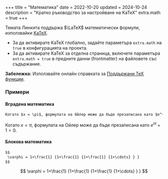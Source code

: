 +++
title = "Математика"
date = 2022-10-20
updated = 2024-10-24
description = "Кратко ръководство за настройване на KaTeX"
extra.math = true
+++

Темата Линкита поддържа $\LaTeX$ математически формули, използвайки [KaTeX](https://katex.org/).

<!--more-->

- За да активирате KaTeX глобално, задайте параметъра `extra.math` на `true` в конфигурацията на проекта.
- За да активирате KaTeX за отделна страница, включете параметъра `extra.math = true` в предните данни (frontmatter) на файловете със съдържание.

**Забележка:** Използвайте онлайн справката за [Поддържани TeX функции](https://katex.org/docs/supported.html).

### Примери

#### Вградена математика

```markdown
Когато $x = \pi$, формулата на Ойлер може да бъде презаписана като $e^{i \pi} + 1 = 0$.
```

Когато $x = \pi$, формулата на Ойлер може да бъде презаписана като $e^{i \pi} + 1 = 0$.

#### Блокова математика

```markdown
$$
 \varphi = 1+\frac{1} {1+\frac{1} {1+\frac{1} {1+\cdots} } }
$$
```

$$
 \varphi = 1+\frac{1} {1+\frac{1} {1+\frac{1} {1+\cdots} } }
$$
